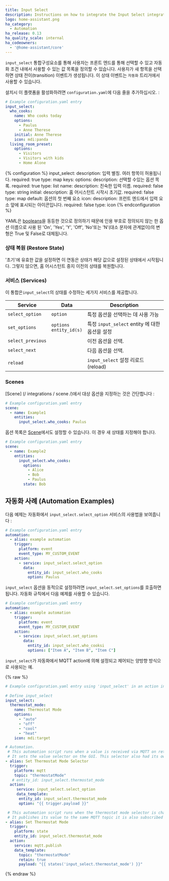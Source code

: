 ```yaml
---
title: Input Select
description: Instructions on how to integrate the Input Select integration into Home Assistant.
logo: home-assistant.png
ha_category:
  - Automation
ha_release: 0.13
ha_quality_scale: internal
ha_codeowners:
  - '@home-assistant/core'
---
```


`input_select` 통합구성요소를 통해 사용자는 프론트 엔드를 통해 선택할 수 있고 자동화 조건 내에서 사용할 수 있는 값 목록을 정의할 수 있습니다. 사용자가 새 항목을 선택하면 상태 전이(transition) 이벤트가 생성됩니다. 이 상태 이벤트는 `자동화` 트리거에서 사용할 수 있습니다.

설치시 이 플랫폼을 활성화하려면 `configuration.yaml`에 다음 줄을 추가하십시오. :

```yaml
# Example configuration.yaml entry
input_select:
  who_cooks:
    name: Who cooks today
    options:
      - Paulus
      - Anne Therese
    initial: Anne Therese
    icon: mdi:panda
  living_room_preset:
    options:
      - Visitors
      - Visitors with kids
      - Home Alone
```

{% configuration %}
  input_select:
    description: 입력 별칭. 여러 항목이 허용됩니다.
    required: true
    type: map
    keys:
      options:
        description: 선택할 수있는 옵션 목록.
        required: true
        type: list
      name:
        description: 친숙한 입력 이름.
        required: false
        type: string
      initial:
        description: 홈 어시스턴트 시작시 초기값.
        required: false
        type: map
        default: 옵션의 첫 번째 요소
      icon:
        description: 프런트 엔드에서 입력 요소 앞에 표시되는 아이콘입니다.
        required: false
        type: icon
{% endconfiguration %}

<div class='note'>

YAML은 [booleans](https://yaml.org/type/bool.html)을 동등한 것으로 정의하기 때문에 인용 부호로 정의되지 않는 한 옵션 이름으로 사용 된 'On', 'Yes', 'Y', 'Off', 'No'또는 'N'(대소 문자에 관계없이)의 변형은 True 및 False로 대체됩니다. 

</div>

### 상태 복원 (Restore State)

'초기'에 유효한 값을 설정하면 이 연동은 상태가 해당 값으로 설정된 상태에서 시작됩니다. 그렇지 않으면, 홈 어시스턴트 중지 이전의 상태를 복원합니다.

### 서비스 (Services)

이 통합은`input_select`의 상태를 수정하는 세가지 서비스를 제공합니다.

| Service | Data | Description |
| ------- | ---- | ----------- |
| `select_option` | `option` | 특정 옵션을 선택하는 데 사용 가능
| `set_options` | `options`<br>`entity_id(s)` | 특정 `input_select` entity 에 대한 옵션을 설정
| `select_previous` | | 이전 옵션을 선택.
| `select_next` | | 다음 옵션을 선택.
| `reload` | | `input_select` 설정 리로드(reload) |

### Scenes

[Scene] (/ integrations / scene /)에서 대상 옵션을 지정하는 것은 간단합니다 : 

```yaml
# Example configuration.yaml entry
scene:
  - name: Example1
    entities:
      input_select.who_cooks: Paulus
```

옵션 목록은 [Scene](/integrations/scene)에서도 설정할 수 있습니다. 이 경우 새 상태를 지정해야 합니다.

```yaml
# Example configuration.yaml entry
scene:
  - name: Example2
    entities:
      input_select.who_cooks:
        options:
          - Alice
          - Bob
          - Paulus
        state: Bob
```


## 자동화 사례 (Automation Examples)

다음 예제는 자동화에서 `input_select.select_option` 서비스의 사용법을 보여줍니다 : 

```yaml
# Example configuration.yaml entry
automation:
  - alias: example automation
    trigger:
      platform: event
      event_type: MY_CUSTOM_EVENT
    action:
      - service: input_select.select_option
        data:
          entity_id: input_select.who_cooks
          option: Paulus
```

`input_select` 옵션을 동적으로 설정하려면 `input_select.set_options`를 호출하면됩니다. 자동화 규칙에서 다음 예제를 사용할 수 있습니다.

```yaml
# Example configuration.yaml entry
automation:
  - alias: example automation
    trigger:
      platform: event
      event_type: MY_CUSTOM_EVENT
    action:
      - service: input_select.set_options
        data:
          entity_id: input_select.who_cooksi
          options: ["Item A", "Item B", "Item C"]
```

`input_select`가 자동화에서 MQTT action에 의해 설정되고 제어되는 양방향 방식으로 사용되는 예.

{% raw %}
```yaml
# Example configuration.yaml entry using 'input_select' in an action in an automation
   
# Define input_select
input_select:
  thermostat_mode:
    name: Thermostat Mode
    options:
      - "auto"
      - "off"
      - "cool"
      - "heat"
    icon: mdi:target

# Automation.     
 # This automation script runs when a value is received via MQTT on retained topic: thermostatMode
 # It sets the value selector on the GUI. This selector also had its own automation when the value is changed.
- alias: Set Thermostat Mode Selector
  trigger:
    platform: mqtt
    topic: "thermostatMode"
   # entity_id: input_select.thermostat_mode
  action:
     service: input_select.select_option
     data_template:
      entity_id: input_select.thermostat_mode
      option: "{{ trigger.payload }}"

 # This automation script runs when the thermostat mode selector is changed.
 # It publishes its value to the same MQTT topic it is also subscribed to.
- alias: Set Thermostat Mode
  trigger:
    platform: state
    entity_id: input_select.thermostat_mode
  action:
    service: mqtt.publish
    data_template:
      topic: "thermostatMode"
      retain: true
      payload: "{{ states('input_select.thermostat_mode') }}"
```
{% endraw %}
